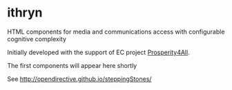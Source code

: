 # ithryn
HTML components for media and communications access with configurable cognitive complexity

Initially developed with the support of EC project [Prosperity4All](http://www.prosperity4all.eu/).

The first components will appear here shortly

See http://opendirective.github.io/steppingStones/
